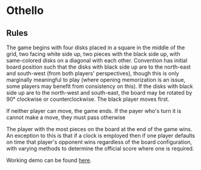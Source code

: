 # Othello

## Rules

The game begins with four disks placed in a square in the middle of the grid, two facing white side up, two pieces with the black side up, with same-colored disks on a diagonal with each other. Convention has initial board position such that the disks with black side up are to the north-east and south-west (from both players' perspectives), though this is only marginally meaningful to play (where opening memorization is an issue, some players may benefit from consistency on this). If the disks with black side up are to the north-west and south-east, the board may be rotated by 90° clockwise or counterclockwise. The black player moves first.

If neither player can move, the game ends. If the payer who's turn it is cannot make a move, they must pass otherwise

The player with the most pieces on the board at the end of the game wins. An exception to this is that if a clock is employed then if one player defaults on time that player's opponent wins regardless of the board configuration, with varying methods to determine the official score where one is required.

Working demo can be found [here](https://jonathanrys.s3.amazonaws.com/index.html).
